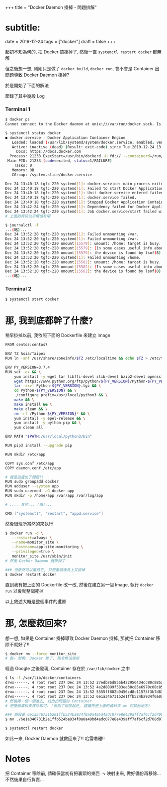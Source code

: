 +++
title = "Docker Daemon 掛掉 - 問題排解"
# subtitle:
date = 2019-12-24
tags = ["docker"]
draft = false
+++

起初不知為何的, 把 Docker 搞掛掉了, 然後一直 `systemctl restart docker` 都無解

但之後想一想, 剛剛只是做了 `docker build`, `docker run`, 會不會是 Container 出問題導致 Docker Daemon 掛掉?

於是開始了下面的解法

<!--more-->

節錄了其中幾段 Log


### Terminal 1

```bash
$ docker ps
Cannot connect to the Docker daemon at unix:///var/run/docker.sock. Is the docker daemon running?

$ systemctl status docker
● docker.service - Docker Application Container Engine
   Loaded: loaded (/usr/lib/systemd/system/docker.service; enabled; vendor preset: disabled)
   Active: inactive (dead) (Result: exit-code) since Tue 2019-12-24 13:40:18 CST; 2min 8s ago
     Docs: https://docs.docker.com
  Process: 21233 ExecStart=/usr/bin/dockerd -H fd:// --containerd=/run/containerd/containerd.sock (code=exited, status=1/FAILURE)
 Main PID: 21233 (code=exited, status=1/FAILURE)
    Tasks: 0
   Memory: 0B
   CGroup: /system.slice/docker.service

Dec 24 13:40:18 tgfc-220 systemd[1]: docker.service: main process exited, code=exited, status=1/FAILURE
Dec 24 13:40:18 tgfc-220 systemd[1]: Failed to start Docker Application Container Engine.
Dec 24 13:40:18 tgfc-220 systemd[1]: Unit docker.service entered failed state.
Dec 24 13:40:18 tgfc-220 systemd[1]: docker.service failed.
Dec 24 13:40:18 tgfc-220 systemd[1]: Stopped Docker Application Container Engine.
Dec 24 13:42:24 tgfc-220 systemd[1]: Dependency failed for Docker Application Container Engine.
Dec 24 13:42:24 tgfc-220 systemd[1]: Job docker.service/start failed with result 'dependency'.
# 上面的資訊似乎價值有限

$ journalctl -f
...(略)...
Dec 24 13:52:20 tgfc-220 systemd[1]: Failed unmounting /var.
Dec 24 13:52:20 tgfc-220 systemd[1]: Failed unmounting /var.
Dec 24 13:52:20 tgfc-220 umount[15579]: umount: /home: target is busy.
Dec 24 13:52:20 tgfc-220 umount[15579]: (In some cases useful info about processes that use
Dec 24 13:52:20 tgfc-220 umount[15579]: the device is found by lsof(8) or fuser(1))
Dec 24 13:52:20 tgfc-220 systemd[1]: Failed unmounting /home.
Dec 24 13:52:20 tgfc-220 umount[15582]: umount: /home: target is busy.
Dec 24 13:52:20 tgfc-220 umount[15582]: (In some cases useful info about processes that use
Dec 24 13:52:20 tgfc-220 umount[15582]: the device is found by lsof(8) or fuser(1))
...(略)...
```

### Terminal 2

```bash
$ systemctl start docker
```

# 那, 我到底都幹了什麼?

稍早掛掉以前, 我依照下面的 Dockerfile 來建立 Image

```bash
FROM centos:centos7

ENV TZ Asia/Taipei
RUN ln -snf /usr/share/zoneinfo/$TZ /etc/localtime && echo $TZ > /etc/timezone

ENV PY_VERSION=3.7.4
RUN set -ex && \
    yum install -y wget tar libffi-devel zlib-devel bzip2-devel openssl-devel ncurses-devel sqlite-devel readline-devel tk-devel gcc make initscripts && \
    wget https://www.python.org/ftp/python/${PY_VERSION}/Python-${PY_VERSION}.tgz && \
    tar -zxvf Python-${PY_VERSION}.tgz && \
    cd Python-${PY_VERSION} && \
    ./configure prefix=/usr/local/python3 && \
    make && \
    make install && \
    make clean && \
    rm -rf /Python-${PY_VERSION}* && \
    yum install -y epel-release && \
    yum install -y python-pip && \
    yum clean all

ENV PATH "$PATH:/usr/local/python3/bin"

RUN pip3 install --upgrade pip

RUN mkdir /etc/app

COPY sys.conf /etc/app
COPY daemon.conf /etc/app

# 就是這邊出了問題!!
RUN sudo groupadd docker
RUN adduser --system app
RUN sudo usermod -aG docker app
RUN mkdir -p /home/app /var/app /var/log/app

# .... 其他... (略)...

CMD ["systemctl", "restart", "appd.service"]
```

然後很理所當然的來執行

```bash
$ docker run -d \
   --restart=always \
   --name=monitor_site \
   --hostname=app-site-monitoring \
   --privileged=true \
   monitor_site /usr/sbin/init
# 然後 Docker Daemon 就掛掉了

### 但依然可以重啟它, 只是重啟後馬上又掛掉
$ docker restart docker
```

直到我有把上面的 Dockerfile 改一改, 然後在建立另一個 Image, 執行 `docker run` 以後就整個死掉

以上敘述大概是整個事件的還原


# 那, 怎麼救回來?

想一想, 如果是 Container 掛掉導致 Docker Daemon 掛掉, 那就把 Container 移除不就好了!!

```bash
$ docker rm --force monitor_site
# 乾~ 對齁, Docker 掛了, 指令無法使用
```

經過 Google 之後發現, Container 存在於 `/var/lib/docker` 之中

```bash
$ ls -l /var/lib/docker/containers
drwx------. 4 root root 237 Dec 24 13:52 27edb86d856b422956434cc80c885ac5c64a598e3a5b222fffc0fafe046a0da0
drwx------. 4 root root 237 Dec 24 13:52 4e2d8099f383ee38c85e6970c00c85d50ff8f9d086f32552caa1661d1d8eb752
drwx------. 4 root root 237 Dec 24 13:52 5555ff882b9456cd8c11573f3b7d83149231629ce5df5b42f2e48870b3c60e63
drwx------. 4 root root 237 Dec 24 13:52 6e1a346731b2e1ffb524ba934f0a0a49bd4adc077e8e439aff7af6cf2d708d07
# 然後再一個一個進去, 找出出問題的 Container
# 把整個資料夾移除即可. (但為了保險起見, 建議先把上面的資料夾 mv 到其他地方)

### 假設是 6e1a346731b2e1ffb524ba934f0a0a49bd4adc077e8e439aff7af6cf2d708d07 出問題
$ mv ./6e1a346731b2e1ffb524ba934f0a0a49bd4adc077e8e439aff7af6cf2d708d07 /root/.

$ systemctl restart docker
```

如此一來, Docker Daemon 就救回來了!!  哈雷嚕雅!!


# Notes

把 Container 移除前, 請確保當初有把裏頭的東西 `-v` 映射出來, 做好備份再移除... 不然後果自行負責...
